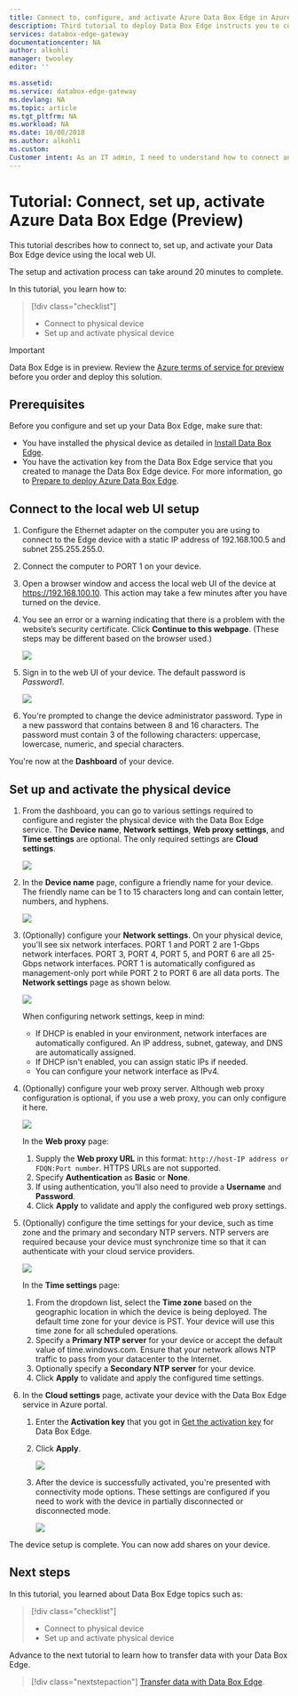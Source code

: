```yaml
---
title: Connect to, configure, and activate Azure Data Box Edge in Azure portal | Microsoft Docs
description: Third tutorial to deploy Data Box Edge instructs you to connect, set up, and activate your physical device.
services: databox-edge-gateway
documentationcenter: NA
author: alkohli
manager: twooley
editor: ''

ms.assetid: 
ms.service: databox-edge-gateway
ms.devlang: NA
ms.topic: article
ms.tgt_pltfrm: NA
ms.workload: NA
ms.date: 10/08/2018
ms.author: alkohli
ms.custom:
Customer intent: As an IT admin, I need to understand how to connect and activate Data Box Edge so I can use it to transfer data to Azure. 
---
```

# Tutorial: Connect, set up, activate Azure Data Box Edge (Preview) 

This tutorial describes how to connect to, set up, and activate your Data Box Edge device using the local web UI. 

The setup and activation process can take around 20 minutes to complete. 

In this tutorial, you learn how to:

> [!div class="checklist"]
> * Connect to physical device
> * Set up and activate physical device

> [!IMPORTANT]
> Data Box Edge is in preview. Review the [Azure terms of service for preview](https://azure.microsoft.com/support/legal/preview-supplemental-terms/) before you order and deploy this solution. 


## Prerequisites

Before you configure and set up your Data Box Edge, make sure that:

* You have installed the physical device as detailed in [Install Data Box Edge](data-box-edge-deploy-install.md).
* You have the activation key from the Data Box Edge service that you created to manage the Data Box Edge device. For more information, go to [Prepare to deploy Azure Data Box Edge](data-box-edge-deploy-prep.md).

## Connect to the local web UI setup 

1. Configure the Ethernet adapter on the computer you are using to connect to the Edge device with a static IP address of 192.168.100.5 and subnet 255.255.255.0.
2. Connect the computer to PORT 1 on your device. 
3. Open a browser window and access the local web UI of the device at https://192.168.100.10. This action may take a few minutes after you have turned on the device. 
4. You see an error or a warning indicating that there is a problem with the website’s security certificate. Click **Continue to this webpage**. (These steps may be different based on the browser used.)
   
    ![](./media/data-box-edge-deploy-connect-setup-activate/image2.png)

2. Sign in to the web UI of your device. The default password is *Password1*. 
   
    ![](./media/data-box-edge-deploy-connect-setup-activate/image3.png)

3. You're prompted to change the device administrator password. Type in a new password that contains between 8 and 16 characters. The password must contain 3 of the following characters: uppercase, lowercase, numeric, and special characters.

You're now at the **Dashboard** of your device.

## Set up and activate the physical device
 
1. From the dashboard, you can go to various settings required to configure and register the physical device with the Data Box Edge service. The **Device name**, **Network settings**, **Web proxy settings**, and **Time settings** are optional. The only required settings are **Cloud settings**.
   
    ![](./media/data-box-edge-deploy-connect-setup-activate/set-up-activate-1.png)

2. In the **Device name** page, configure a friendly name for your device. The friendly name can be 1 to 15 characters long and can contain letter, numbers, and hyphens.

    ![](./media/data-box-edge-deploy-connect-setup-activate/set-up-activate-2.png)

3. (Optionally) configure your **Network settings**. On your physical device, you'll see six network interfaces. PORT 1 and PORT 2 are 1-Gbps network interfaces. PORT 3, PORT 4, PORT 5, and PORT 6 are all 25-Gbps network interfaces. PORT 1 is automatically configured as management-only port while PORT 2 to PORT 6 are all data ports. The **Network settings** page as shown below.
    
    ![](./media/data-box-edge-deploy-connect-setup-activate/set-up-activate-3.png)
   
    When configuring network settings, keep in mind:

    - If DHCP is enabled in your environment, network interfaces are automatically configured. An IP address, subnet, gateway, and DNS are automatically assigned.
    - If DHCP isn't enabled, you can assign static IPs if needed.
    - You can configure your network interface as IPv4.
   
4. (Optionally) configure your web proxy server. Although web proxy configuration is optional, if you use a web proxy, you can only configure it here.
   
   ![](./media/data-box-edge-deploy-connect-setup-activate/set-up-activate-4.png)
   
   In the **Web proxy** page:
   
   1. Supply the **Web proxy URL** in this format: `http://host-IP address or FDQN:Port number`. HTTPS URLs are not supported.
   2. Specify **Authentication** as **Basic** or **None**.
   3. If using authentication, you'll also need to provide a **Username** and **Password**.
   4. Click **Apply** to validate and apply the configured web proxy settings.

5. (Optionally) configure the time settings for your device, such as time zone and the primary and secondary NTP servers. NTP servers are required because your device must synchronize time so that it can authenticate with your cloud service providers.
    
    ![](./media/data-box-edge-deploy-connect-setup-activate/set-up-activate-5.png)
    
    In the **Time settings** page:
    
    1. From the dropdown list, select the **Time zone** based on the geographic location in which the device is being deployed. The default time zone for your device is PST. Your device will use this time zone for all scheduled operations.
    2. Specify a **Primary NTP server** for your device or accept the default value of time.windows.com. Ensure that your network allows NTP traffic to pass from your datacenter to the Internet.
    3. Optionally specify a **Secondary NTP server** for your device.
    4. Click **Apply** to validate and apply the configured time settings.

6. In the **Cloud settings** page, activate your device with the Data Box Edge service in Azure portal.
    
    1. Enter the **Activation key** that you got in [Get the activation key](data-box-edge-deploy-prep.md#get-the-activation-key) for Data Box Edge.

    2. Click **Apply**. 
       
         ![](./media/data-box-edge-deploy-connect-setup-activate/set-up-activate-6.png)
    
    3. After the device is successfully activated, you're presented with connectivity mode options. These settings are configured if you need to work with the device in partially disconnected or disconnected mode. 

        ![](./media/data-box-edge-deploy-connect-setup-activate/set-up-activate-7.png)    

The device setup is complete. You can now add shares on your device.


## Next steps

In this tutorial, you learned about Data Box Edge topics such as:

> [!div class="checklist"]
> * Connect to physical device
> * Set up and activate physical device


Advance to the next tutorial to learn how to transfer data with your Data Box Edge.

> [!div class="nextstepaction"]
> [Transfer data with Data Box Edge](./data-box-edge-deploy-add-shares.md).